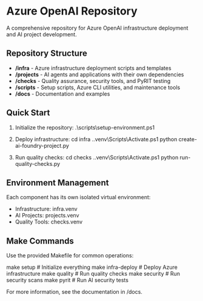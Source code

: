 # Azure OpenAI Repository

A comprehensive repository for Azure OpenAI infrastructure deployment and AI project development.

## Repository Structure

- **/infra** - Azure infrastructure deployment scripts and templates
- **/projects** - AI agents and applications with their own dependencies
- **/checks** - Quality assurance, security tools, and PyRIT testing
- **/scripts** - Setup scripts, Azure CLI utilities, and maintenance tools
- **/docs** - Documentation and examples

## Quick Start

1. Initialize the repository:
   .\scripts\setup-environment.ps1

2. Deploy infrastructure:
   cd infra
   .\.venv\Scripts\Activate.ps1
   python create-ai-foundry-project.py

3. Run quality checks:
   cd checks
   .\.venv\Scripts\Activate.ps1
   python run-quality-checks.py

## Environment Management

Each component has its own isolated virtual environment:

- Infrastructure: infra\.venv
- AI Projects: projects\.venv
- Quality Tools: checks\.venv

## Make Commands

Use the provided Makefile for common operations:

make setup           # Initialize everything
make infra-deploy    # Deploy Azure infrastructure
make quality         # Run quality checks
make security        # Run security scans
make pyrit           # Run AI security tests

For more information, see the documentation in /docs.
